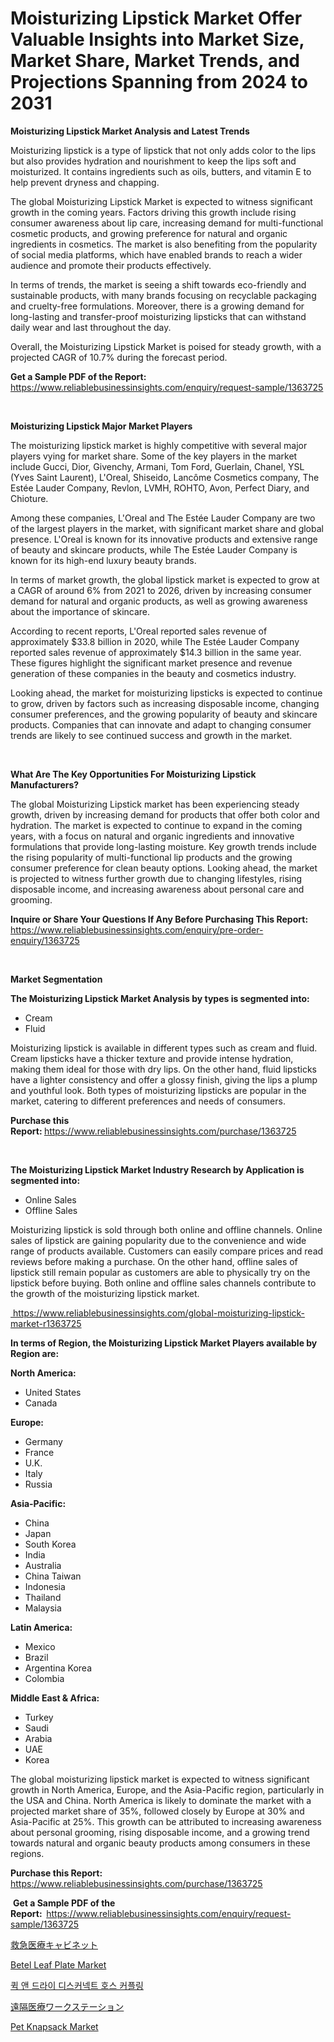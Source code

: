 <p><h1>Moisturizing Lipstick Market Offer Valuable Insights into Market Size, Market Share, Market Trends, and Projections Spanning from 2024 to 2031</h1></p><p><strong>Moisturizing Lipstick Market Analysis and Latest Trends</strong></p>
<p><p>Moisturizing lipstick is a type of lipstick that not only adds color to the lips but also provides hydration and nourishment to keep the lips soft and moisturized. It contains ingredients such as oils, butters, and vitamin E to help prevent dryness and chapping.</p><p>The global Moisturizing Lipstick Market is expected to witness significant growth in the coming years. Factors driving this growth include rising consumer awareness about lip care, increasing demand for multi-functional cosmetic products, and growing preference for natural and organic ingredients in cosmetics. The market is also benefiting from the popularity of social media platforms, which have enabled brands to reach a wider audience and promote their products effectively.</p><p>In terms of trends, the market is seeing a shift towards eco-friendly and sustainable products, with many brands focusing on recyclable packaging and cruelty-free formulations. Moreover, there is a growing demand for long-lasting and transfer-proof moisturizing lipsticks that can withstand daily wear and last throughout the day.</p><p>Overall, the Moisturizing Lipstick Market is poised for steady growth, with a projected CAGR of 10.7% during the forecast period.</p></p>
<p><strong>Get a Sample PDF of the Report:&nbsp;</strong> <a href="https://www.reliablebusinessinsights.com/enquiry/request-sample/1363725">https://www.reliablebusinessinsights.com/enquiry/request-sample/1363725</a></p>
<p>&nbsp;</p>
<p><strong>Moisturizing Lipstick Major Market Players</strong></p>
<p><p>The moisturizing lipstick market is highly competitive with several major players vying for market share. Some of the key players in the market include Gucci, Dior, Givenchy, Armani, Tom Ford, Guerlain, Chanel, YSL (Yves Saint Laurent), L'Oreal, Shiseido, Lancôme Cosmetics company, The Estée Lauder Company, Revlon, LVMH, ROHTO, Avon, Perfect Diary, and Chioture.</p><p>Among these companies, L'Oreal and The Estée Lauder Company are two of the largest players in the market, with significant market share and global presence. L'Oreal is known for its innovative products and extensive range of beauty and skincare products, while The Estée Lauder Company is known for its high-end luxury beauty brands.</p><p>In terms of market growth, the global lipstick market is expected to grow at a CAGR of around 6% from 2021 to 2026, driven by increasing consumer demand for natural and organic products, as well as growing awareness about the importance of skincare.</p><p>According to recent reports, L'Oreal reported sales revenue of approximately $33.8 billion in 2020, while The Estée Lauder Company reported sales revenue of approximately $14.3 billion in the same year. These figures highlight the significant market presence and revenue generation of these companies in the beauty and cosmetics industry.</p><p>Looking ahead, the market for moisturizing lipsticks is expected to continue to grow, driven by factors such as increasing disposable income, changing consumer preferences, and the growing popularity of beauty and skincare products. Companies that can innovate and adapt to changing consumer trends are likely to see continued success and growth in the market.</p></p>
<p>&nbsp;</p>
<p><strong>What Are The Key Opportunities For Moisturizing Lipstick Manufacturers?</strong></p>
<p><p>The global Moisturizing Lipstick market has been experiencing steady growth, driven by increasing demand for products that offer both color and hydration. The market is expected to continue to expand in the coming years, with a focus on natural and organic ingredients and innovative formulations that provide long-lasting moisture. Key growth trends include the rising popularity of multi-functional lip products and the growing consumer preference for clean beauty options. Looking ahead, the market is projected to witness further growth due to changing lifestyles, rising disposable income, and increasing awareness about personal care and grooming.</p></p>
<p><strong>Inquire or Share Your Questions If Any Before Purchasing This Report:</strong> <a href="https://www.reliablebusinessinsights.com/enquiry/pre-order-enquiry/1363725">https://www.reliablebusinessinsights.com/enquiry/pre-order-enquiry/1363725</a></p>
<p>&nbsp;</p>
<p><strong>Market Segmentation</strong></p>
<p><strong>The Moisturizing Lipstick Market Analysis by types is segmented into:</strong></p>
<p><ul><li>Cream</li><li>Fluid</li></ul></p>
<p><p>Moisturizing lipstick is available in different types such as cream and fluid. Cream lipsticks have a thicker texture and provide intense hydration, making them ideal for those with dry lips. On the other hand, fluid lipsticks have a lighter consistency and offer a glossy finish, giving the lips a plump and youthful look. Both types of moisturizing lipsticks are popular in the market, catering to different preferences and needs of consumers.</p></p>
<p><strong>Purchase this Report:&nbsp;</strong><a href="https://www.reliablebusinessinsights.com/purchase/1363725">https://www.reliablebusinessinsights.com/purchase/1363725</a></p>
<p>&nbsp;</p>
<p><strong>The Moisturizing Lipstick Market Industry Research by Application is segmented into:</strong></p>
<p><ul><li>Online Sales</li><li>Offline Sales</li></ul></p>
<p><p>Moisturizing lipstick is sold through both online and offline channels. Online sales of lipstick are gaining popularity due to the convenience and wide range of products available. Customers can easily compare prices and read reviews before making a purchase. On the other hand, offline sales of lipstick still remain popular as customers are able to physically try on the lipstick before buying. Both online and offline sales channels contribute to the growth of the moisturizing lipstick market.</p></p>
<p><a href="https://www.reliablebusinessinsights.com/global-moisturizing-lipstick-market-r1363725">&nbsp;https://www.reliablebusinessinsights.com/global-moisturizing-lipstick-market-r1363725</a></p>
<p><strong>In terms of Region, the Moisturizing Lipstick Market Players available by Region are:</strong></p>
<p>
    <p> <strong> North America: </strong>
        <ul>
            <li>United States</li>
            <li>Canada</li>
        </ul>
        </p> 
    <p> <strong> Europe: </strong>
        <ul>
            <li>Germany</li>
            <li>France</li>
            <li>U.K.</li>
            <li>Italy</li>
            <li>Russia</li>
        </ul>
        </p> 
    <p> <strong> Asia-Pacific: </strong>
        <ul>
            <li>China</li>
            <li>Japan</li>
            <li>South Korea</li>
            <li>India</li>
            <li>Australia</li>
            <li>China Taiwan</li>
            <li>Indonesia</li>
            <li>Thailand</li>
            <li>Malaysia</li>
        </ul>
        </p> 
    <p> <strong> Latin America: </strong>
        <ul>
            <li>Mexico</li>
            <li>Brazil</li>
            <li>Argentina Korea</li>
            <li>Colombia</li>
        </ul>
        </p> 
    <p> <strong> Middle East & Africa: </strong>
        <ul>
            <li>Turkey</li>
            <li>Saudi</li>
            <li>Arabia</li>
            <li>UAE</li>
            <li>Korea</li>
        </ul>
    </p>
    </p>
<p><p>The global moisturizing lipstick market is expected to witness significant growth in North America, Europe, and the Asia-Pacific region, particularly in the USA and China. North America is likely to dominate the market with a projected market share of 35%, followed closely by Europe at 30% and Asia-Pacific at 25%. This growth can be attributed to increasing awareness about personal grooming, rising disposable income, and a growing trend towards natural and organic beauty products among consumers in these regions.</p></p>
<p><strong>Purchase this Report: </strong><a href="https://www.reliablebusinessinsights.com/purchase/1363725">https://www.reliablebusinessinsights.com/purchase/1363725</a></p>
<p>&nbsp;<strong>Get a Sample PDF of the Report:&nbsp;&nbsp;</strong><a href="https://www.reliablebusinessinsights.com/enquiry/request-sample/1363725">https://www.reliablebusinessinsights.com/enquiry/request-sample/1363725</a></p>
<p><strong></strong></p>
<p><p><a href="https://github.com/TerrellConn/Market-Research-Report-List-1/blob/main/7252308141919.md">救急医療キャビネット</a></p><p><a href="https://github.com/LeilaniWyman2021/Market-Research-Report-List-1/blob/main/betel-leaf-plate-market.md">Betel Leaf Plate Market</a></p><p><a href="https://github.com/garnett961902/Market-Research-Report-List-1/blob/main/5928000149748.md">퀵 앤 드라이 디스커넥트 호스 커플링</a></p><p><a href="https://github.com/RandallRunte2023/Market-Research-Report-List-1/blob/main/6175142141920.md">遠隔医療ワークステーション</a></p><p><a href="https://github.com/phuonganhit041011/Market-Research-Report-List-1/blob/main/pet-knapsack-market.md">Pet Knapsack Market</a></p></p>